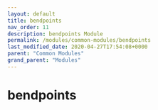 ```yaml
---
layout: default
title: bendpoints 
nav_order: 11
description: bendpoints Module
permalink: /modules/common-modules/bendpoints
last_modified_date: 2020-04-27T17:54:08+0000
parent: "Common Modules"
grand_parent: "Modules"
---
```


# bendpoints